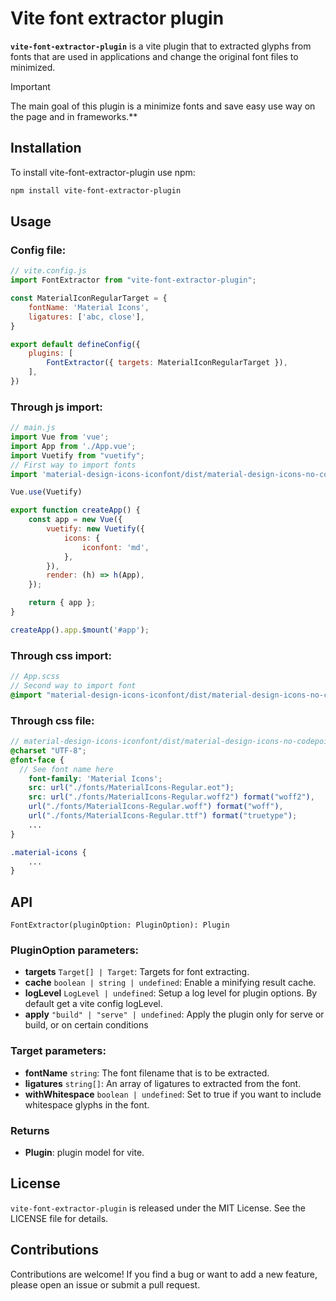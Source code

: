 # Vite font extractor plugin

**`vite-font-extractor-plugin`** is a vite plugin that to extracted glyphs from fonts that are used in applications and change the original font files to minimized.

> [!IMPORTANT]
> The main goal of this plugin is a minimize fonts and save easy use way on the page and in frameworks.**

## Installation
To install vite-font-extractor-plugin use npm:

```bash
npm install vite-font-extractor-plugin
```


## Usage
### Config file:
```javascript
// vite.config.js
import FontExtractor from "vite-font-extractor-plugin";

const MaterialIconRegularTarget = {
    fontName: 'Material Icons',
    ligatures: ['abc, close'],
}

export default defineConfig({
    plugins: [
        FontExtractor({ targets: MaterialIconRegularTarget }),
    ],
})
```
### Through js import:
```javascript
// main.js
import Vue from 'vue';
import App from './App.vue';
import Vuetify from "vuetify";
// First way to import fonts
import 'material-design-icons-iconfont/dist/material-design-icons-no-codepoints.css';

Vue.use(Vuetify)

export function createApp() {
    const app = new Vue({
        vuetify: new Vuetify({
            icons: {
                iconfont: 'md',
            },
        }),
        render: (h) => h(App),
    });

    return { app };
}

createApp().app.$mount('#app');
```

### Through css import:
```scss
// App.scss
// Second way to import font
@import "material-design-icons-iconfont/dist/material-design-icons-no-codepoints.css";
```

### Through css file: 
```scss
// material-design-icons-iconfont/dist/material-design-icons-no-codepoints.css
@charset "UTF-8";
@font-face {
  // See font name here
    font-family: 'Material Icons';
    src: url("./fonts/MaterialIcons-Regular.eot");
    src: url("./fonts/MaterialIcons-Regular.woff2") format("woff2"),
    url("./fonts/MaterialIcons-Regular.woff") format("woff"),
    url("./fonts/MaterialIcons-Regular.ttf") format("truetype");
    ...
}

.material-icons {
    ...
}

```


## API
```
FontExtractor(pluginOption: PluginOption): Plugin
```


### PluginOption parameters:
* **targets** `Target[] | Target`: Targets for font extracting.
* **cache** `boolean | string | undefined`: Enable a minifying result cache.
* **logLevel** `LogLevel | undefined`: Setup a log level for plugin options. By default get a vite config logLevel.
* **apply** `"build" | "serve" | undefined`: Apply the plugin only for serve or build, or on certain conditions

### Target parameters:
* **fontName** `string`: The font filename that is to be extracted.
* **ligatures** `string[]`: An array of ligatures to extracted from the font.
* **withWhitespace** `boolean | undefined`: Set to true if you want to include whitespace glyphs in the font.

### Returns
* **Plugin**: plugin model for vite.


## License
`vite-font-extractor-plugin` is released under the MIT License. See the LICENSE file for details.


## Contributions
Contributions are welcome! If you find a bug or want to add a new feature, please open an issue or submit a pull request.
